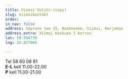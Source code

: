 ```yaml
---
title: Viimsi Uulits-(copy)
slug: viimsikontakt
order: 
in_nav: false
address: Sõpruse tee 15, Haabneeme, Viimsi, Harjumaa
address_extra: Viimsi Keskuse I korrus
lat: 59.504739
lng: 24.827066

---
```

Tel 58 60 08 81  
**E-L** kell 11.00-22.00  
**P** kell 11.00-21.00